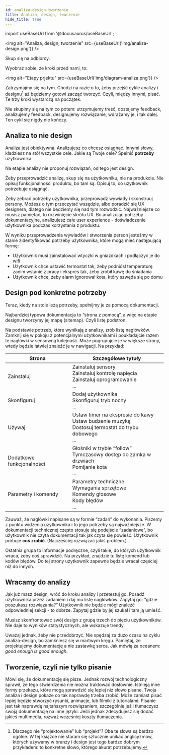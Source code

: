 ```yaml
---
id: analiza-design-tworzenie
title: Analiza, design, tworzenie
hide_title: true
---
```


import useBaseUrl from '@docusaurus/useBaseUrl';

<img alt="Analiza, design, tworzenie" src={useBaseUrl('img/analiza-design.png')}
/>

Skup się na odbiorcy.

Wyobraź sobie, że kroki przed nami, to:

<img alt="Etapy prjektu" src={useBaseUrl('img/diagram-analiza.png')} />

Zatrzymajmy się na tym. Chodzi na razie o to, żeby przejść cykle analizy i
designu[^1] aż będziemy gotowi zacząć tworzyć. Czyli, między innymi, pisać. Te
trzy kroki wystarczą na początek.

Nie skupimy się na tym co potem: utrzymujemy treść, dostajemy feedback,
analizujemy feedback, designujemy rozwiązanie, wdrażamy je, i tak dalej. Ten
cykl się nigdy nie kończy.

## Analiza to nie design

Analiza jest obiektywna. Analizujesz co chcesz osiągnąć. Innymi słowy, kładziesz
na stół wszystkie cele. Jakie są Twoje cele? Spełnić **potrzeby** użytkownika.

Na etapie analizy nie proponuj rozwiązań, od tego jest design.

Żeby przeprowadzić analizę, skup się na użytkowniku, nie na produkcie. Nie
opisuj funkcjonalności produktu, bo tam są. Opisuj to, co użytkownik potrzebuje
osiągnąć.

Żeby zebrać potrzeby użytkownika, przeprowadź wywiady i skonstruuj persony.
Możesz o tym przeczytać wszędzie, albo poradzić się UX designera, dlatego nie
będziemy się nad tym rozwodzić. Najważniejsze co musisz pamiętać, to rozwinięcie
skrótu UX. Bo analizując potrzeby dokumentacyjne, analizujesz całe user
experience - doświadczenie użytkownika podczas korzystania z produktu.

W wyniku przeprowadzenia wywiadów i stworzenia person jesteśmy w stanie
zidentyfikować potrzeby użytkownika, które mogą mieć następującą formę:

-   Użytkownik musi zainstalować wtyczki w gniazdkach i podłączyć je do wifi
-   Użytkownik chce ustawić termostat tak, żeby podniósł temperaturę zanim
    wstanie z pracy i ekspres tak, żeby zrobił kawę do śniadania
-   Użytkownik chce, żeby alarm ignorował kota, który szwęda się po domu

## Design pod konkretne potrzeby

Teraz, kiedy na stole leżą potrzeby, spełnijmy je za pomocą dokumentacji.

Najbardziej typowa dokumentacja to “strona z pomocą”, a więc na etapie designu
tworzymy jej mapę (sitemap). Czyli listę podstron.

Na podstawie potrzeb, które wynikają z analizy, zrób listę nagłówków. Zamknij
się w pokoju z potencjalnymi użytkownikami i poukładajcie razem te nagłówki w
sensowną kolejność. Może pogrupujcie je w większe strony, wtedy będzie łatwiej
znaleźć je w nawigacji. Na przykład:

| Strona                    | Szczegółowe tytuły                                                                                          |
| ------------------------- | ----------------------------------------------------------------------------------------------------------- |
| Zainstaluj                | Zainstaluj sensory<br/>Zainstaluj kontrolę napięcia<br/>Zainstaluj oprogramowanie<br/>...                   |
| Skonfiguruj               | Dodaj użytkownika<br/>Skonfiguruj tryb nocny<br/>...                                                        |
| Używaj                    | Ustaw timer na ekspresie do kawy<br/>Ustaw budzenie muzyką<br/>Dostosuj termostat do trybu dobowego<br/>... |
| Dodatkowe funkcjonalności | Głośniki w trybie “follow”<br/>Tymczasowy dostęp do zamka w drzwiach<br/>Pomijanie kota<br/>...             |
| Parametry i komendy       | Parametry techniczne<br/>Wymagania sprzętowe<br/>Komendy głosowe<br/>Kody błędów<br/>...                    |

Zauważ, że nagłówki napisane są w formie “zadań” do wykonania. Piszemy z punktu
widzenia użytkownika i to jego potrzeby są najważniejsze. W dokumentacji
technicznej często stosuje się podejście “zadaniowe”, bo użytkownik nie czyta
dokumentacji tak jak czyta się powieść. Użytkownik próbuje **coś zrobić**.
(Najczęściej rozwiązać jakiś problem.)

Ostatnia grupa to informacje podręczne, czyli takie, do których użytkownik
wraca, żeby coś sprawdzić. Na przykład, znajdzie tu listę komend lub kodów
błędów. Do tej strony użytkownik zapewne będzie wracał częściej niż do innych.

## Wracamy do analizy

Jak już masz design, wróć do kroku analizy i przetestuj go. Posadź użytkownika
przez zadaniem i daj mu listę nagłówków. Zapytaj go: “gdzie poszukasz
rozwiązania?” Użytkownik nie będzie mógł znaleźć odpowiedniej sekcji - to
dobrze. Zapytaj gdzie by jej szukał i tam ją umieść.

Musisz skonfrontować swój design z grupą trzech do pięciu użytkowników. Nie daje
to wyników statystycznych, ale wskazuje trendy.

Uważaj jednak, żeby nie przedobrzyć. Nie spędzaj za dużo czasu na cyklu
analiza-design, bo zamkniesz się w martwym kręgu. Pamiętaj, że projektujemy
dokumentację a nie zastawkę serca. Jak mówią za oceanem: _good enough is good
enough_.

## Tworzenie, czyli nie tylko pisanie

Mówi się, że dokumentację się pisze. Jednak rozwój technologiczny sprawił, że
tego stwierdzenia nie można traktować dosłownie. Istnieją inne formy przekazu,
które mogą sprawdzić się lepiej niż słowo pisane. Twoja analiza i design pokaże
co tak naprawdę trzeba zrobić. Może zamiast pisać lepiej będzie stworzyć
rysunki, animacje, lub filmiki z tutorialami. Pisanie jest tak naprawdę
najtańszym rozwiązaniem, szczególnie jeśli tłumaczysz swoją dokumentację na inne
języki. Jeśli jednak zdecydujesz się dodać jakieś multimedia, rozważ wcześniej
koszty tłumaczenia.

[^1]:
    Dlaczego nie “projektowanie” lub “projekt”? Oba te słowa są bardzo ogólne. W
    tej książce nie staram się sztucznie unikać anglicyzmów, których używamy w
    branży i design jest tego bardzo dobrym przykładem: to konkretne słowo,
    którego akurat potrzebujemy.
